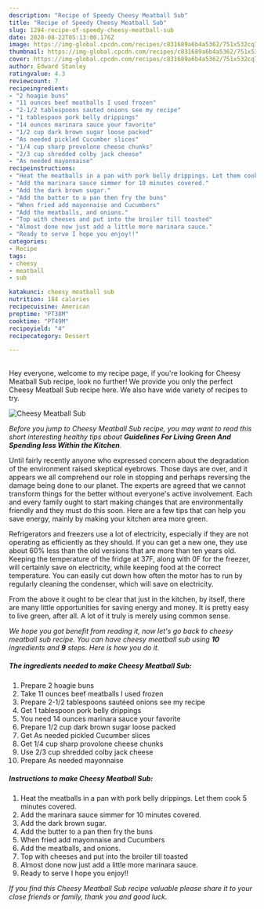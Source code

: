 ```yaml
---
description: "Recipe of Speedy Cheesy Meatball Sub"
title: "Recipe of Speedy Cheesy Meatball Sub"
slug: 1294-recipe-of-speedy-cheesy-meatball-sub
date: 2020-08-22T05:13:00.176Z
image: https://img-global.cpcdn.com/recipes/c831689a6b4a5362/751x532cq70/cheesy-meatball-sub-recipe-main-photo.jpg
thumbnail: https://img-global.cpcdn.com/recipes/c831689a6b4a5362/751x532cq70/cheesy-meatball-sub-recipe-main-photo.jpg
cover: https://img-global.cpcdn.com/recipes/c831689a6b4a5362/751x532cq70/cheesy-meatball-sub-recipe-main-photo.jpg
author: Edward Stanley
ratingvalue: 4.3
reviewcount: 7
recipeingredient:
- "2 hoagie buns"
- "11 ounces beef meatballs I used frozen"
- "2-1/2 tablespoons sauted onions see my recipe"
- "1 tablespoon pork belly drippings"
- "14 ounces marinara sauce your favorite"
- "1/2 cup dark brown sugar loose packed"
- "As needed pickled Cucumber slices"
- "1/4 cup sharp provolone cheese chunks"
- "2/3 cup shredded colby jack cheese"
- "As needed mayonnaise"
recipeinstructions:
- "Heat the meatballs in a pan with pork belly drippings. Let them cook 5 minutes covered."
- "Add the marinara sauce simmer for 10 minutes covered."
- "Add the dark brown sugar."
- "Add the butter to a pan then fry the buns"
- "When fried add mayonnaise and Cucumbers"
- "Add the meatballs, and onions."
- "Top with cheeses and put into the broiler till toasted"
- "Almost done now just add a little more marinara sauce."
- "Ready to serve I hope you enjoy!!"
categories:
- Recipe
tags:
- cheesy
- meatball
- sub

katakunci: cheesy meatball sub 
nutrition: 184 calories
recipecuisine: American
preptime: "PT38M"
cooktime: "PT49M"
recipeyield: "4"
recipecategory: Dessert

---
```

<br>
Hey everyone, welcome to my recipe page, if you're looking for Cheesy Meatball Sub recipe, look no further! We provide you only the perfect Cheesy Meatball Sub recipe here. We also have wide variety of recipes to try.
<br>


![Cheesy Meatball Sub](https://img-global.cpcdn.com/recipes/c831689a6b4a5362/751x532cq70/cheesy-meatball-sub-recipe-main-photo.jpg)

<i>Before you jump to Cheesy Meatball Sub recipe, you may want to read this short interesting healthy tips about 
<strong>Guidelines For Living Green And Spending less Within the Kitchen</strong>.</i>
</br>

Until fairly recently anyone who expressed concern about the degradation of the environment raised skeptical eyebrows. Those days are over, and it appears we all comprehend our role in stopping and perhaps reversing the damage being done to our planet. The experts are agreed that we cannot transform things for the better without everyone's active involvement. Each and every family ought to start making changes that are environmentally friendly and they must do this soon. Here are a few tips that can help you save energy, mainly by making your kitchen area more green.

Refrigerators and freezers use a lot of electricity, especially if they are not operating as efficiently as they should. If you can get a new one, they use about 60% less than the old versions that are more than ten years old. Keeping the temperature of the fridge at 37F, along with 0F for the freezer, will certainly save on electricity, while keeping food at the correct temperature. You can easily cut down how often the motor has to run by regularly cleaning the condenser, which will save on electricity.

From the above it ought to be clear that just in the kitchen, by itself, there are many little opportunities for saving energy and money. It is pretty easy to live green, after all. A lot of it truly is merely using common sense.


<i>We hope you got benefit from reading it, now let's go back to cheesy meatball sub recipe. You can have cheesy meatball sub using <strong>10</strong> ingredients and <strong>9</strong> steps. Here is how you do it.
</i>

##### The ingredients needed to make Cheesy Meatball Sub:

1. Prepare 2 hoagie buns
1. Take 11 ounces beef meatballs I used frozen
1. Prepare 2-1/2 tablespoons sautéed onions see my recipe
1. Get 1 tablespoon pork belly drippings
1. You need 14 ounces marinara sauce your favorite
1. Prepare 1/2 cup dark brown sugar loose packed
1. Get As needed pickled Cucumber slices
1. Get 1/4 cup sharp provolone cheese chunks
1. Use 2/3 cup shredded colby jack cheese
1. Prepare As needed mayonnaise


##### Instructions to make Cheesy Meatball Sub:

1. Heat the meatballs in a pan with pork belly drippings. Let them cook 5 minutes covered.
1. Add the marinara sauce simmer for 10 minutes covered.
1. Add the dark brown sugar.
1. Add the butter to a pan then fry the buns
1. When fried add mayonnaise and Cucumbers
1. Add the meatballs, and onions.
1. Top with cheeses and put into the broiler till toasted
1. Almost done now just add a little more marinara sauce.
1. Ready to serve I hope you enjoy!!


<i>If you find this Cheesy Meatball Sub recipe valuable please share it to your close friends or family, thank you and good luck.</i>

